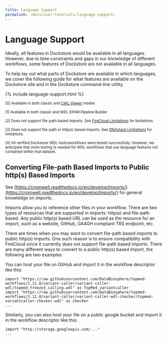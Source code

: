 ```yaml
---
title: Language Support
permalink: /docs/user-tutorials/language-support/
---
```


# Language Support

Ideally, all features in Dockstore would be available in all languages. 
However, due to time constraints and gaps in our knowledge of different workflows, some features of Dockstore are not available in all languages. 

To help lay out what parts of Dockstore are available in which languages, we cover the following guide for what features are available on the Dockstore site and in the Dockstore command-line utility. 

{% include language-support.html %}

<sup>[0] Available in both classic and <a href="https://view.commonwl.org/">CWL Viewer</a> modes 
</sup>

<sup>[1] Available in both classic and WDL EPAM Pipeline Builder
</sup>

<sup>[2] Does not support file-path based imports. See [FireCloud Limitations](/docs/user-tutorials/firecloud-launch-with/#limitations) for limitations.
</sup>

<sup>[3] Does not support file-path or http(s) based imports. See [DNAstack Limitations](/docs/user-tutorials/dnastack-launch-with/#limitations) for limitations.
</sup>

<sup> [4] All verified Dockstore WDL tools/workflows were tested successfully. However, we anticipate that more testing is needed for WDL workflows that use language features not contained within that dataset.</sup>


## Converting File-path Based Imports to Public http(s) Based Imports

See [https://cromwell.readthedocs.io/en/develop/Imports/](https://cromwell.readthedocs.io/en/develop/Imports/) for general knowledge on imports.  

Imports allow you to reference other files in your workflow.  There are two types of resources that are supported in imports: http(s) and file-path based. Any public http(s) based URL can be used as the resource for an import, such as a website, GitHub, GA4GH compliant TRS endpoint, etc.

There are times when you may want to convert file-path based imports to public http(s) imports.  One such reason is to ensure compatibility with FireCloud since it currently does not support file-path based imports.  There are many different ways to convert to a public http(s) based import, the following are two examples.

You can host your file on GitHub and import it in the workflow descriptor like this:

```
import "https://raw.githubusercontent.com/DataBiosphere/topmed-workflows/1.11.0/variant-caller/variant-caller-wdl/topmed_freeze3_calling.wdl" as TopMed_variantcaller
import "https://raw.githubusercontent.com/DataBiosphere/topmed-workflows/1.11.0/variant-caller/variant-caller-wdl-checker/topmed-variantcaller-checker.wdl" as checker
...
```

Similarly, you can also host your file on a public google bucket and import it in the workflow descriptor like this:

```
import "http://storage.googleapis.com/..."
...
```